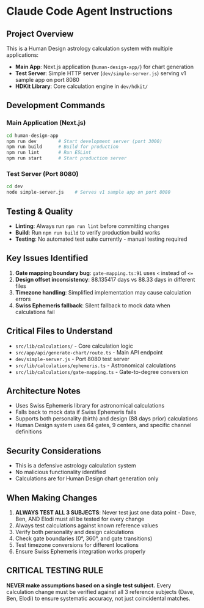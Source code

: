 # Claude Code Agent Instructions

## Project Overview
This is a Human Design astrology calculation system with multiple applications:
- **Main App**: Next.js application (`human-design-app/`) for chart generation
- **Test Server**: Simple HTTP server (`dev/simple-server.js`) serving v1 sample app on port 8080
- **HDKit Library**: Core calculation engine in `dev/hdkit/`

## Development Commands

### Main Application (Next.js)
```bash
cd human-design-app
npm run dev        # Start development server (port 3000)
npm run build      # Build for production
npm run lint       # Run ESLint
npm run start      # Start production server
```

### Test Server (Port 8080)
```bash
cd dev
node simple-server.js    # Serves v1 sample app on port 8080
```

## Testing & Quality
- **Linting**: Always run `npm run lint` before committing changes
- **Build**: Run `npm run build` to verify production build works
- **Testing**: No automated test suite currently - manual testing required

## Key Issues Identified
1. **Gate mapping boundary bug**: `gate-mapping.ts:91` uses `<` instead of `<=`
2. **Design offset inconsistency**: 88.135417 days vs 88.33 days in different files
3. **Timezone handling**: Simplified implementation may cause calculation errors
4. **Swiss Ephemeris fallback**: Silent fallback to mock data when calculations fail

## Critical Files to Understand
- `src/lib/calculations/` - Core calculation logic
- `src/app/api/generate-chart/route.ts` - Main API endpoint
- `dev/simple-server.js` - Port 8080 test server
- `src/lib/calculations/ephemeris.ts` - Astronomical calculations
- `src/lib/calculations/gate-mapping.ts` - Gate-to-degree conversion

## Architecture Notes
- Uses Swiss Ephemeris library for astronomical calculations
- Falls back to mock data if Swiss Ephemeris fails
- Supports both personality (birth) and design (88 days prior) calculations
- Human Design system uses 64 gates, 9 centers, and specific channel definitions

## Security Considerations
- This is a defensive astrology calculation system
- No malicious functionality identified
- Calculations are for Human Design chart generation only

## When Making Changes
1. **ALWAYS TEST ALL 3 SUBJECTS**: Never test just one data point - Dave, Ben, AND Elodi must all be tested for every change
2. Always test calculations against known reference values
3. Verify both personality and design calculations
4. Check gate boundaries (0°, 360°, and gate transitions)
5. Test timezone conversions for different locations
6. Ensure Swiss Ephemeris integration works properly

## CRITICAL TESTING RULE
**NEVER make assumptions based on a single test subject.** Every calculation change must be verified against all 3 reference subjects (Dave, Ben, Elodi) to ensure systematic accuracy, not just coincidental matches.